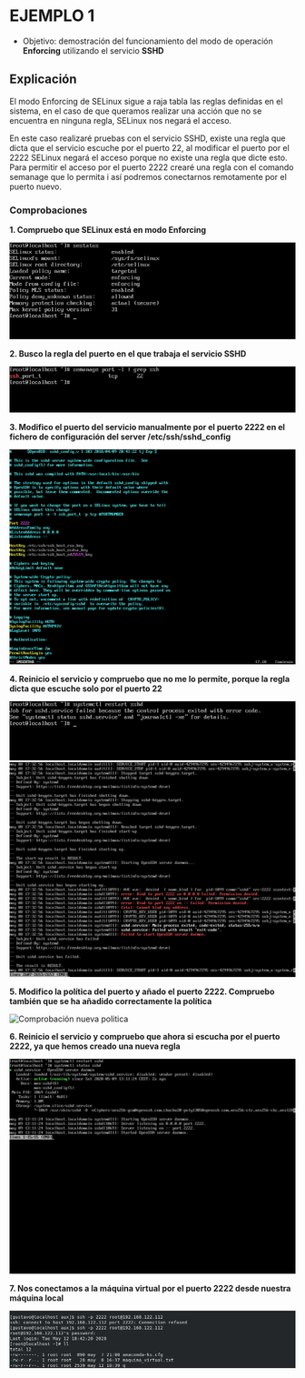 # EJEMPLO 1

- Objetivo: demostración del funcionamiento del modo de operación **Enforcing** utilizando el servicio **SSHD**

## Explicación

El modo Enforcing de SELinux sigue a raja tabla las reglas definidas en el sistema, en el caso de que queramos realizar una acción que no se encuentra en ninguna regla, SELinux nos negará el acceso. 

En este caso realizaré pruebas con el servicio SSHD, existe una regla que dicta que el servicio escuche por el puerto 22, al modificar el puerto por el 2222 SELinux negará el acceso porque no existe una regla que dicte esto. Para permitir el acceso por el puerto 2222 crearé una regla con el comando semanage que lo permita i así podremos conectarnos remotamente por el puerto nuevo.

### Comprobaciones

**1. Compruebo que SELinux está en modo Enforcing**

![Sestatus](../img/1_ejemplo/sestatus_selinuxx.png)

**2. Busco la regla del puerto en el que trabaja el servicio SSHD**

![SSHD](../img/1_ejemplo/puertossh.png)

**3. Modifico el puerto del servicio manualmente por el puerto 2222 en el fichero de configuración del server /etc/ssh/sshd_config**

![Puerto 2222](../img/1_ejemplo/puerto_2222.png)

**4. Reinicio el servicio y compruebo que no me lo permite, porque la regla dicta que escuche solo por el puerto 22**

![Fallo restart](../img/1_ejemplo/restart_sshd.png)
![Fallo journalctl](../img/1_ejemplo/journalctl_sshd.png)

**5. Modifico la política del puerto y añado el puerto 2222. Compruebo también que se ha añadido correctamente la política**

![Comprobación nueva politica](../img/1_ejemplo/añadir_puerto2222.png)

**6. Reinicio el servicio y compruebo que ahora si escucha por el puerto 2222, ya que hemos creado una nueva regla**

![](../img/1_ejemplo/restart_puerto2222.png)

**7. Nos conectamos a la máquina virtual por el puerto 2222 desde nuestra máquina local**

![](../img/1_ejemplo/1_connexion.png)










